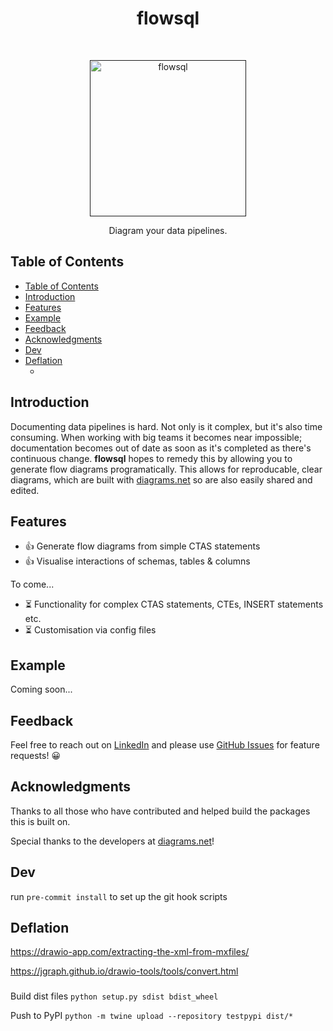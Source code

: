 <h1 align="center">flowsql</h1> <br>
<p align="center">
  <a href="">
    <img alt="flowsql" title="flowsql" src="images/logo.png" width="250">
  </a>
</p>

<p align="center">
  Diagram your data pipelines.
</p>

## Table of Contents

- [Table of Contents](#table-of-contents)
- [Introduction](#introduction)
- [Features](#features)
- [Example](#example)
- [Feedback](#feedback)
- [Acknowledgments](#acknowledgments)
- [Dev](#dev)
- [Deflation](#deflation)
  - [](#)

## Introduction

Documenting data pipelines is hard. Not only is it complex, but it's also time consuming. When working with big teams it becomes near impossible; documentation becomes out of date as soon as it's completed as there's continuous change. **flowsql** hopes to remedy this by allowing you to generate flow diagrams programatically. This allows for reproducable, clear diagrams, which are built with [diagrams.net](diagrams.net) so are also easily shared and edited.


## Features

- 👍 Generate flow diagrams from simple CTAS statements
- 👍 Visualise interactions of schemas, tables & columns

To come...
- ⏳ Functionality for complex CTAS statements, CTEs, INSERT statements etc.
- ⏳ Customisation via config files


## Example

Coming soon...


## Feedback

Feel free to reach out on [LinkedIn](https://www.linkedin.com/in/dominic-herriott/) and please use [GitHub Issues](https://github.com/domherriott/flowsql/issues) for feature requests! :grinning:

## Acknowledgments

Thanks to all those who have contributed and helped build the packages this is built on.

Special thanks to the developers at [diagrams.net](diagrams.net)!

## Dev
run `pre-commit install` to set up the git hook scripts


## Deflation
https://drawio-app.com/extracting-the-xml-from-mxfiles/

https://jgraph.github.io/drawio-tools/tools/convert.html

###

Build dist files
`python setup.py sdist bdist_wheel`

Push to PyPI
`python -m twine upload --repository testpypi dist/*`
